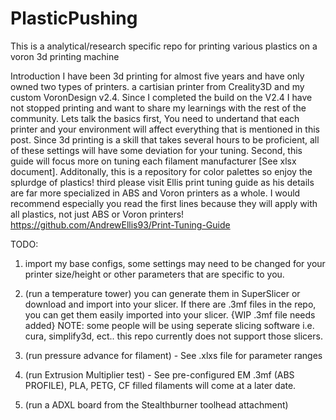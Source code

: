# PlasticPushing
This is a analytical/research specific repo for printing various plastics on a voron 3d printing machine

Introduction
I have been 3d printing for almost five years and have only owned two types of printers. a cartisian printer from Creality3D and my custom VoronDesign v2.4. Since I completed the build on the V2.4 I have not stopped printing and want to share my learnings with the rest of the community. 
Lets talk the basics first, You need to undertand that each printer and your environment will affect everything that is mentioned in this post. Since 3d printing is a skill that takes several hours to be proficient, all of these settings will have some deviation for your tuning.
Second, this guide will focus more on tuning each filament manufacturer [See xlsx document]. Additonally, this is a repository for color palettes so enjoy the splurdge of plastics!
third please visit Ellis print tuning guide as his details are far more specialized in ABS and Voron printers as a whole. I would recommend especially you read the first lines because they will apply with all plastics, not just ABS or Voron printers!
https://github.com/AndrewEllis93/Print-Tuning-Guide

TODO:
1) import my base configs, some settings may need to be changed for your printer size/height or other parameters that are specific to you.

2) (run a temperature tower) you can generate them in SuperSlicer or download and import into your slicer. If there are .3mf files in the repo, you can get them easily imported into your slicer. {WIP .3mf file needs added} NOTE: some people will be using seperate slicing software i.e. cura, simplify3d, ect.. this repo currently does not support those slicers. 

3) (run pressure advance for filament) - See .xlxs file for parameter ranges

4) (run Extrusion Multiplier test) - See pre-configured EM .3mf (ABS PROFILE), PLA, PETG, CF filled filaments will come at a later date.

5) (run a ADXL board from the Stealthburner toolhead attachment)

